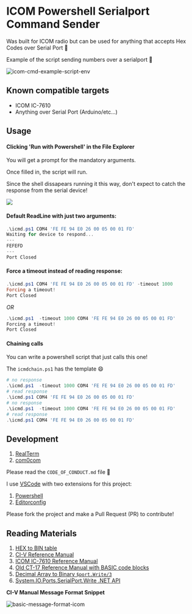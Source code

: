 # ICOM Powershell Serialport Command Sender

Was built for ICOM radio but can be used for anything that accepts Hex Codes over Serial Port :pray:

Example of the script sending numbers over a serialport :tada:

![icom-cmd-example-script-env](https://user-images.githubusercontent.com/9837366/63654012-3a339380-c73a-11e9-8609-708ab608ad13.png)

## Known compatible targets

-   ICOM IC-7610
-   Anything over Serial Port (Arduino/etc...)

## Usage

#### Clicking 'Run with Powershell' in the File Explorer

You will get a prompt for the mandatory arguments.

Once filled in, the script will run.

Since the shell dissapears running it this way, don't expect to catch the response from the serial device!

![](https://user-images.githubusercontent.com/9837366/56464532-9152e180-63b1-11e9-91b7-8225660cf853.png)

#### Default ReadLine with just two arguments:

```powershell
.\icmd.ps1 COM4 'FE FE 94 E0 26 00 05 00 01 FD'
Waiting for device to respond...
---
FEFEFD
---
Port Closed
```

#### Force a timeout instead of reading response:

```powershell
.\icmd.ps1 COM4 'FE FE 94 E0 26 00 05 00 01 FD' -timeout 1000
Forcing a timeout!
Port Closed
```

_OR_

```powershell
.\icmd.ps1  -timeout 1000 COM4 'FE FE 94 E0 26 00 05 00 01 FD'
Forcing a timeout!
Port Closed
```

#### Chaining calls

You can write a powershell script that just calls this one!

The `icmdchain.ps1` has the template :smile:

```powershell
# no response
.\icmd.ps1  -timeout 1000 COM4 'FE FE 94 E0 26 00 05 00 01 FD'
# read response
.\icmd.ps1 COM4 'FE FE 94 E0 26 00 05 00 01 FD'
# no response
.\icmd.ps1  -timeout 1000 COM4 'FE FE 94 E0 26 00 05 00 01 FD'
# read response
.\icmd.ps1 COM4 'FE FE 94 E0 26 00 05 00 01 FD'
```

## Development

1. [RealTerm](https://sourceforge.net/projects/realterm/)
1. [com0com](https://sourceforge.net/projects/com0com/)

Please read the `CODE_OF_CONDUCT.md` file :pray:

I use [VSCode](https://code.visualstudio.com/) with two extensions for this project:

1. [Powershell](https://marketplace.visualstudio.com/items?itemName=ms-vscode.PowerShell)
1. [Editorconfig](https://marketplace.visualstudio.com/items?itemName=EditorConfig.EditorConfig)

Please fork the project and make a Pull Request (PR) to contribute!

## Reading Materials

1. [HEX to BIN table](http://vlsm-calc.net/decbinhex.php)
1. [CI-V Reference Manual](http://www.icomamerica.com/en/support/kb/article.aspx?ArticleNumber=63AE624429)
1. [ICOM IC-7610 Reference Manual](http://www.icomamerica.com/en/downloads/default.aspx?Category=661)
1. [Old CT-17 Reference Manual with BASIC code blocks](http://www.icom.co.jp/world/support/download/manual/pdf/CT-17.pdf)
1. [Decimal Array to Binary `$port.Write/3`](https://social.technet.microsoft.com/Forums/office/en-US/c0cad62d-5e6d-47de-97a6-406f50025d7f/sendingreading-hex-data-to-a-serial-port-in-powershell?forum=winserverpowershell)
1. [System.IO.Ports.SerialPort.Write .NET API](https://msdn.microsoft.com/en-us/library/System.IO.Ports.SerialPort.Write.aspx)

**CI-V Manual Message Format Snippet**

![basic-message-format-icom](https://user-images.githubusercontent.com/9837366/43176722-9fef0936-8f8a-11e8-8ab1-22e65ffe0977.PNG)
